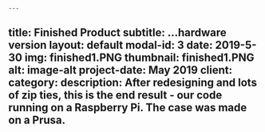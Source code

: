 	---
title: Finished Product
subtitle: ...hardware version
layout: default
modal-id: 3
date: 2019-5-30
img: finished1.PNG
thumbnail: finished1.PNG
alt: image-alt
project-date: May 2019
client: 
category: 
description: After redesigning and lots of zip ties, this is the end result - our code running on a Raspberry Pi. The case was made on a Prusa.
---
